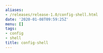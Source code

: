 ```yaml
---
aliases:
- /releases/release-1.0/config-shell.html
date: '2020-01-08T09:59:25Z'
menu: []
tags:
- config
- shell
title: config-shell
---
```


